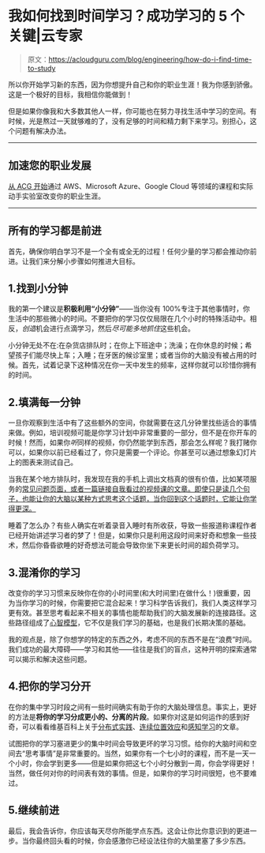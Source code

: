 # 我如何找到时间学习？成功学习的 5 个关键|云专家

> 原文：<https://acloudguru.com/blog/engineering/how-do-i-find-time-to-study>

所以你开始学习新的东西，因为你想提升自己和你的职业生涯！我为你感到骄傲。这是一个极好的目标，我相信你能做到！

但是如果你像我和大多数其他人一样，你可能也在努力寻找生活中学习的空间。有时候，光是熬过一天就够难的了，没有足够的时间和精力剩下来学习。别担心，这个问题有解决办法。

* * *

## 加速您的职业发展

[从 ACG 开始](https://acloudguru.com/pricing)通过 AWS、Microsoft Azure、Google Cloud 等领域的课程和实际动手实验室改变你的职业生涯。

* * *

## 所有的学习都是前进

首先，确保你明白学习不是一个全有或全无的过程！任何少量的学习都会推动你前进。让我们来分解小步骤如何推进大目标。

## 1.找到小分钟

我的第一个建议是**积极利用“小分钟”**——当你没有 100%专注于其他事情时，你生活中的那些微小的时间。不要把你的学习仅仅局限在几个小时的特殊活动中。相反，*创造*机会进行点滴学习，然后*尽可能多地抓住*这些机会。

小分钟无处不在:在杂货店排队时；在你上下班途中；洗澡；在你休息的时候；希望孩子们能尽快上车；入睡；在牙医的候诊室里；或者当你的大脑没有被占用的时候。首先，试着记录下这种情况在你一天中发生的频率，这样你就可以珍惜你拥有的时间。

## 2.填满每一分钟

一旦你观察到生活中有了这些额外的空间，你就需要在这几分钟里找些适合的事情来做。例如，培训视频可能是你学习计划中非常重要的一部分，但不是在你开车的时候！然而，如果你*听*同样的视频，你仍然能学到东西，那会怎么样呢？我打赌你可以，如果你以前已经看过了，你只是需要一个评论。你甚至可以通过想象幻灯片上的图表来测试自己。

当我在某个地方排队时，我发现在我的手机上调出文档真的很有价值，比如某项服务的[常见问题页面，或者一篇链接自我看过的视频课的文章。即使只是读几个句子，也能让你的大脑以某种方式思考这个话题，当你回到这个话题时，它能让你学得更深。](https://aws.amazon.com/faqs/)

睡着了怎么办？有些人确实在听着录音入睡时有所收获，导致一些报道称课程作者已经开始讲述学习者的梦了！但是，如果你只是利用这段时间来好奇和想象一些技术，然后你昏昏欲睡的好奇想法可能会导致你坐下来更长时间的超负荷学习。

## 3.混淆你的学习

改变你的学习习惯来反映你在你的小时间里(和大时间里)在做什么！)很重要，因为当你学习的时候，你需要把它混合起来！学习科学告诉我们，我们人类这样学习更有效。甚至思考看起来不相关的事情也能帮助我们的大脑发展新的连接路径。这些路径组成了[心智模型](https://en.wikipedia.org/wiki/Mental_model)，它不仅是我们学习的基础，也是我们长期决策的基础。

我的观点是，除了你想学的特定的东西之外，考虑不同的东西不是在“浪费”时间。我们成功的最大障碍——学习和其他——往往是我们的盲点，这种开明的探索通常可以揭示和解决这些问题。

## 4.把你的学习分开

在你的集中学习时段之间有一些时间确实有助于你的大脑处理信息。事实上，更好的方法是**将你的学习分成更小的、分离的片段**。如果你对这是如何运作的感到好奇，可以看看维基百科上关于[分布式实践](https://en.wikipedia.org/wiki/Distributed_practice)、[连续位置效应](https://en.wikipedia.org/wiki/Serial-position_effect)和[感知学习](https://en.wikipedia.org/wiki/Perceptual_learning#The_impact_of_training_protocol_and_the_dynamics_of_learning)的文章。

试图把你的学习塞进更少的集中时间会导致更坏的学习习惯。给你的大脑时间和空间去“思考事情”是非常重要的。当然，如果你有一个七小时的课程，而不是一天一个小时，你会学到更多——但是如果你把这七个小时分散到一周，你会学得更好！当然，做任何对你的时间表有效的事情。但是，如果你的学习时间很短，也不要难过。

## 5.继续前进

最后，我会告诉你，你应该每天尽你所能学点东西。这会让你比你意识到的更进一步。当你最终回头看的时候，你会感激你已经设法往你的大脑里塞了多少东西。